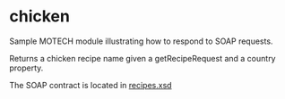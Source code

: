 # chicken
Sample MOTECH module illustrating how to respond to SOAP requests.

Returns a chicken recipe name given a getRecipeRequest and a country property.

The SOAP contract is located in [recipes.xsd](src/main/resources/recipes.xsd)
